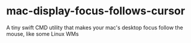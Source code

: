 # mac-display-focus-follows-cursor
A tiny swift CMD utility that makes your mac's desktop focus follow the mouse, like some Linux WMs
